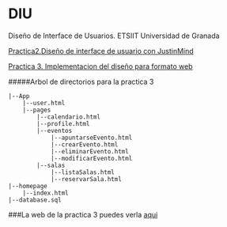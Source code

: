 # DIU
Diseño de Interface de Usuarios. ETSIIT Universidad de Granada

[Practica2.Diseño de interface de usuario con JustinMind](https://github.com/JArandaIzquierdo/DIU/tree/master/Practica2)

[Practica 3. Implementacion del diseño para formato web](https://github.com/JArandaIzquierdo/DIU/tree/master/Practica3)

#####Arbol de directorios para la practica 3

	|--App
		|--user.html
        |--pages
        	|--calendario.html
            |--profile.html
            |--eventos
            	|--apuntarseEvento.html
                |--crearEvento.html
                |--eliminarEvento.html
                |--modificarEvento.html
            |--salas
            	|--listaSalas.html
                |--reservarSala.html
	|--homepage
    	|--index.html
	|--database.sql

###La web de la practica 3 puedes verla [aqui](http://jarandaizquierdo.github.io/DIU/homepage/index.html)
